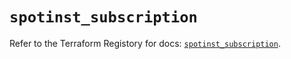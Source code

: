 # `spotinst_subscription`

Refer to the Terraform Registory for docs: [`spotinst_subscription`](https://registry.terraform.io/providers/spotinst/spotinst/1.143.0/docs/resources/subscription).
